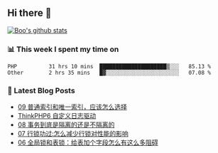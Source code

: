 ## Hi there 👋

[![Boo's github stats](https://github-readme-stats.vercel.app/api?username=0xAiKang)](https://github.com/anuraghazra/github-readme-stats)

<!-- [![Most Used Langs](https://github-readme-stats.vercel.app/api/top-langs/?username=0xAiKang)](https://github.com/anuraghazra/github-readme-stats) -->

### 📊 This week I spent my time on
<!--START_SECTION:waka-->

```text
PHP          31 hrs 10 mins  █████████████████████▒░░░   85.13 %
Other        2 hrs 35 mins   █▓░░░░░░░░░░░░░░░░░░░░░░░   07.08 %
```

<!--END_SECTION:waka-->

### 📕 Latest Blog Posts
<!-- BLOG-POST-LIST:START -->
- [09 普通索引和唯一索引，应该怎么选择](https://www.0x2beace.com/how-to-choose-common-index-and-unique-index/)
- [ThinkPHP6 自定义日志驱动](https://www.0x2beace.com/thinkphp6-custom-log-driver/)
- [08 事务到底是隔离的还是不隔离的](https://www.0x2beace.com/is-the-transaction-isolated-or-not/)
- [07 行锁功过:怎么减少行锁对性能的影响](https://www.0x2beace.com/row-lock-merits-and-demerits-how-to-reduce-the-impact-of-row-locks-on-performance/)
- [06 全局锁和表锁：给表加个字段怎么有这么多阻碍](https://www.0x2beace.com/global-lock-and-table-lock-how-can-there-be-so-many-obstacles-to-adding-a-field-to-a-table/)
<!-- BLOG-POST-LIST:END -->

